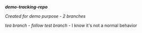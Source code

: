 **_demo-tracking-repo_**

_Created for demo purpose - 2 branches_

_tea branch - follow test branch_ - I know it's not a normal behavior
